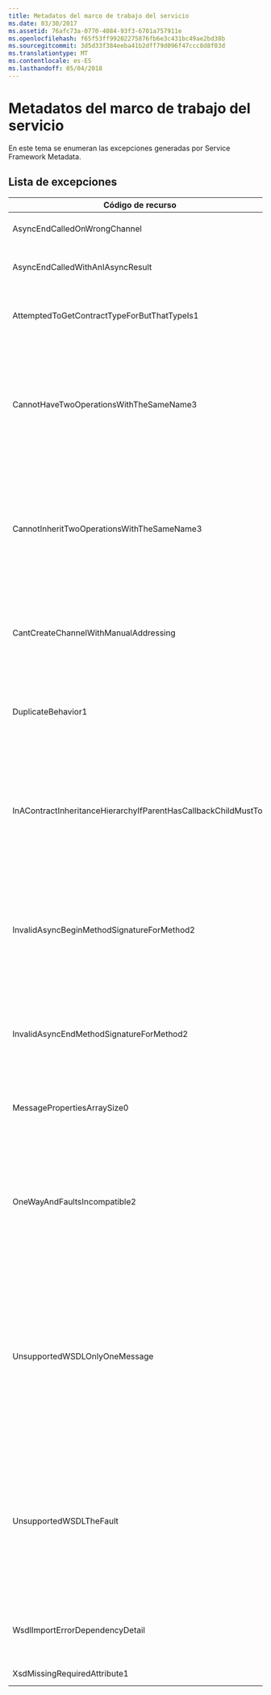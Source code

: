 ```yaml
---
title: Metadatos del marco de trabajo del servicio
ms.date: 03/30/2017
ms.assetid: 76afc73a-0770-4084-93f3-6701a757911e
ms.openlocfilehash: f65f53ff99202275876fb6e3c431bc49ae2bd38b
ms.sourcegitcommit: 3d5d33f384eeba41b2dff79d096f47ccc8d8f03d
ms.translationtype: MT
ms.contentlocale: es-ES
ms.lasthandoff: 05/04/2018
---
```

# <a name="service-framework-metadata"></a>Metadatos del marco de trabajo del servicio
En este tema se enumeran las excepciones generadas por Service Framework Metadata.  
  
## <a name="exception-list"></a>Lista de excepciones  
  
|Código de recurso|Cadena de recurso|  
|-------------------|---------------------|  
|AsyncEndCalledOnWrongChannel|Se llamó a un End asincrónico en el canal equivocado.|  
|AsyncEndCalledWithAnIAsyncResult|Se llamó a un End asincrónico con un IAsyncResult desde un método Begin diferente.|  
|AttemptedToGetContractTypeForButThatTypeIs1|Se intentó obtener el tipo de contrato para el tipo especificado. El tipo no es un ServiceContract y no hereda un ServiceContract.|  
|CannotHaveTwoOperationsWithTheSameName3|No se pueden tener dos operaciones en el mismo contrato con el mismo nombre. Los métodos especificados en el tipo especificado infringen esta regla. Cambie el nombre de una de las operaciones cambiando el nombre del método o utilizando la propiedad Name de OperationContractAttribute.|  
|CannotInheritTwoOperationsWithTheSameName3|No puede heredar dos operaciones diferentes con el mismo nombre. La operación especificada de los contratos especificados infringe esta regla. Cambie el nombre de una de las operaciones cambiando el nombre del método o utilizando la propiedad Name de OperationContractAttribute.|  
|CantCreateChannelWithManualAddressing|No puede crear un canal para un contrato que requiera una solicitud/respuesta y un enlace que requiera un direccionamiento manual pero solo admite la comunicación dúplex.|  
|DuplicateBehavior1|El valor no se puede agregar a la colección. La colección ya contiene un elemento del mismo tipo especificado. Esta colección solo admite una instancia de cada tipo.|  
|InAContractInheritanceHierarchyIfParentHasCallbackChildMustToo|Dado que el contrato de servicios base especificado tiene un contrato de devolución de llamada especificado, el contrato de servicios derivado especificado también debe especificar el tipo especificado o un tipo derivado como su contrato de devolución de llamada.|  
|InvalidAsyncBeginMethodSignatureForMethod2|Firma del método asincrónico Begin no válida para el método especificado en el tipo ServiceContract especificado. Su método Begin debe tomar una AsyncCallback y un objeto como los últimos dos argumentos y devolver un IAsyncResult.|  
|InvalidAsyncEndMethodSignatureForMethod2|Firma del método asincrónico End no válida para el método especificado en el tipo ServiceContract especificado. Su método End debe tomar IAsyncResult como el último argumento.|  
|MessagePropertiesArraySize0|La matriz que se pasó no tiene suficiente espacio para contener todas las propiedades contenidas por esta colección.|  
|OneWayAndFaultsIncompatible2|El método especificado en el tipo especificado se marca como IsOneWay=true y declara uno o más FaultContractAttributes. Los métodos unidireccionales no pueden declarar FaultContractAttributes. Cambie IsOneWay a false o elimine los FaultContractAttributes.|  
|UnsupportedWSDLOnlyOneMessage|Lenguaje de descripción de servicios Web no admitido Solo una parte del mensaje se admite para los mensajes de error. Este mensaje de error hace referencia a más de una parte del mensaje. Si tiene acceso de edición al archivo del lenguaje de descripción de servicios Web, puede corregir el problema eliminando las partes de mensaje adicionales de modo que el mensaje de error solo haga referencia a una parte.|  
|UnsupportedWSDLTheFault|Lenguaje de descripción de servicios Web no admitido La parte del mensaje de error debe hacer referencia a un elemento. Este mensaje de error no hace referencia a un elemento. Si tiene acceso de edición al documento del lenguaje de descripción de servicios Web, puede corregir el problema haciendo referencia a un elemento de esquema utilizando el atributo “element”.|  
|WsdlImportErrorDependencyDetail|Se produjo un error al importar lo especificado del que depende el otro valor especificado. También se especifica el Xpath.|  
|XsdMissingRequiredAttribute1|Falta el atributo necesario especificado.|
